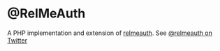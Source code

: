 @RelMeAuth
========

A PHP implementation and extension of [relmeauth](http://github.com/tantek/relmeauth).
See [@relmeauth on Twitter](http://twitter.com/relmeauth)